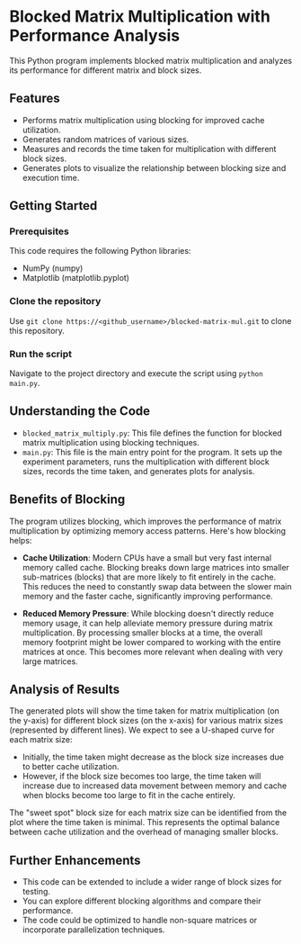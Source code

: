 # Blocked Matrix Multiplication with Performance Analysis

This Python program implements blocked matrix multiplication and analyzes its performance for different matrix and block sizes.

## Features

- Performs matrix multiplication using blocking for improved cache utilization.
- Generates random matrices of various sizes.
- Measures and records the time taken for multiplication with different block sizes.
- Generates plots to visualize the relationship between blocking size and execution time.

## Getting Started

### Prerequisites

This code requires the following Python libraries:
- NumPy (numpy)
- Matplotlib (matplotlib.pyplot)

### Clone the repository

Use `git clone https://<github_username>/blocked-matrix-mul.git` to clone this repository.

### Run the script

Navigate to the project directory and execute the script using `python main.py`.

## Understanding the Code

- `blocked_matrix_multiply.py`: This file defines the function for blocked matrix multiplication using blocking techniques.
- `main.py`: This file is the main entry point for the program. It sets up the experiment parameters, runs the multiplication with different block sizes, records the time taken, and generates plots for analysis.

## Benefits of Blocking

The program utilizes blocking, which improves the performance of matrix multiplication by optimizing memory access patterns. Here's how blocking helps:

- **Cache Utilization**: Modern CPUs have a small but very fast internal memory called cache. Blocking breaks down large matrices into smaller sub-matrices (blocks) that are more likely to fit entirely in the cache. This reduces the need to constantly swap data between the slower main memory and the faster cache, significantly improving performance.

- **Reduced Memory Pressure**: While blocking doesn't directly reduce memory usage, it can help alleviate memory pressure during matrix multiplication. By processing smaller blocks at a time, the overall memory footprint might be lower compared to working with the entire matrices at once. This becomes more relevant when dealing with very large matrices.

## Analysis of Results

The generated plots will show the time taken for matrix multiplication (on the y-axis) for different block sizes (on the x-axis) for various matrix sizes (represented by different lines). We expect to see a U-shaped curve for each matrix size:

- Initially, the time taken might decrease as the block size increases due to better cache utilization.
- However, if the block size becomes too large, the time taken will increase due to increased data movement between memory and cache when blocks become too large to fit in the cache entirely.

The "sweet spot" block size for each matrix size can be identified from the plot where the time taken is minimal. This represents the optimal balance between cache utilization and the overhead of managing smaller blocks.

## Further Enhancements

- This code can be extended to include a wider range of block sizes for testing.
- You can explore different blocking algorithms and compare their performance.
- The code could be optimized to handle non-square matrices or incorporate parallelization techniques.